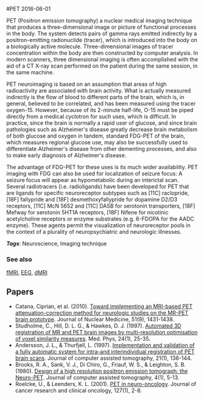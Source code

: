 
#PET
2016-06-01

PET (Positron emission tomography) a nuclear medical imaging technique that produces a three-dimensional image or picture of functional processes in the body. The system detects pairs of gamma rays emitted indirectly by a positron-emitting radionuclide (tracer), which is introduced into the body on a biologically active molecule. Three-dimensional images of tracer concentration within the body are then constructed by computer analysis. In modern scanners, three dimensional imaging is often accomplished with the aid of a CT X-ray scan performed on the patient during the same session, in the same machine.

PET neuroimaging is based on an assumption that areas of high radioactivity are associated with brain activity. What is actually measured indirectly is the flow of blood to different parts of the brain, which is, in general, believed to be correlated, and has been measured using the tracer oxygen-15. However, because of its 2-minute half-life, O-15 must be piped directly from a medical cyclotron for such uses, which is difficult. In practice, since the brain is normally a rapid user of glucose, and since brain pathologies such as Alzheimer's disease greatly decrease brain metabolism of both glucose and oxygen in tandem, standard FDG-PET of the brain, which measures regional glucose use, may also be successfully used to differentiate Alzheimer's disease from other dementing processes, and also to make early diagnosis of Alzheimer's disease.

The advantage of FDG-PET for these uses is its much wider availability. PET imaging with FDG can also be used for localization of seizure focus: A seizure focus will appear as hypometabolic during an interictal scan. Several radiotracers (i.e. radioligands) have been developed for PET that are ligands for specific neuroreceptor subtypes such as [11C] raclopride, [18F] fallypride and [18F] desmethoxyfallypride for dopamine D2/D3 receptors, [11C] McN 5652 and [11C] DASB for serotonin transporters, [18F] Mefway for serotonin 5HT1A receptors, [18F] Nifene for nicotinic acetylcholine receptors or enzyme substrates (e.g. 6-FDOPA for the AADC enzyme). These agents permit the visualization of neuroreceptor pools in the context of a plurality of neuropsychiatric and neurologic illnesses.

***Tags***: Neuroscience, Imaging technique

### See also
[fMRI](/fmri), [EEG](/eeg), [dMRI](/dmri)
## Papers
* Catana, Ciprian, et al. (2010). [Toward implementing an MRI-based PET attenuation-correction method for neurologic studies on the MR-PET brain prototype](http://jnm.snmjournals.org/content/51/9/1431.full). Journal of Nuclear Medicine, 51(9), 1431-1438.
* Studholme, C., Hill, D. L. G., & Hawkes, D. J. (1997). [Automated 3D registration of MR and PET brain images by multi-resolution optimisation of voxel similarity measures](). Med. Phys, 24(1), 25-35.
* Andersson, J. L., & Thurfjell, L. (1997). [Implementation and validation of a fully automatic system for intra-and interindividual registration of PET brain scans](http://journals.lww.com/jcat/Abstract/1997/01000/Implementation_and_Validation_of_a_Fully_Automatic.27.aspx). Journal of computer assisted tomography, 21(1), 136-144.
* Brooks, R. A., Sank, V. J., Di Chiro, G., Friauf, W. S., & Leighton, S. B. (1980). [Design of a high resolution positron emission tomograph: the Neuro-PET](http://journals.lww.com/jcat/abstract/1980/02000/design_of_a_high_resolution_positron_emission.2.aspx). Journal of computer assisted tomography, 4(1), 5-13.
* Roelcke, U., & Leenders, K. L. (2001). [PET in neuro-oncology](http://www.hem-aids.ru/system/files/attachments/789/pet_pet_pdf_014.pdf). Journal of cancer research and clinical oncology, 127(1), 2-8.


